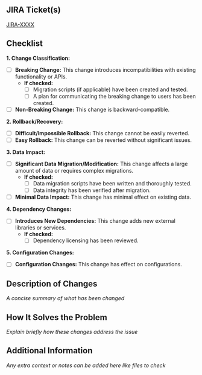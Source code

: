 <!--
  Please include:
  - JIRA ticket ID(s) (e.g., JIRA-1234)
  - A brief description of your changes
  - How these changes solve the problem

  Note: Manual testing steps are not required.
-->

## JIRA Ticket(s)
[JIRA-XXXX](https://your-jira-instance/browse/JIRA-XXXX)

## Checklist
<!-- 
  to make the checkbox checked add x between the [].
  Leave the sections that has not been affected empty.
-->
**1. Change Classification:**

* [ ] **Breaking Change:** This change introduces incompatibilities with existing functionality or APIs.
    * **If checked:**
        * [ ] Migration scripts (if applicable) have been created and tested.
        * [ ] A plan for communicating the breaking change to users has been created.
* [ ] **Non-Breaking Change:** This change is backward-compatible.

**2. Rollback/Recovery:**

* [ ] **Difficult/Impossible Rollback:** This change cannot be easily reverted.
* [ ] **Easy Rollback:** This change can be reverted without significant issues.

**3. Data Impact:**

* [ ] **Significant Data Migration/Modification:** This change affects a large amount of data or requires complex migrations.
    * **If checked:**
        * [ ] Data migration scripts have been written and thoroughly tested.
        * [ ] Data integrity has been verified after migration.
* [ ] **Minimal Data Impact:** This change has minimal effect on existing data.

**4. Dependency Changes:**

* [ ] **Introduces New Dependencies:** This change adds new external libraries or services.
    * **If checked:**
        * [ ] Dependency licensing has been reviewed.

**5. Configuration Changes:**

* [ ] **Configuration Changes:** This change has effect on configurations.

## Description of Changes
_A concise summary of what has been changed_

## How It Solves the Problem  
_Explain briefly how these changes address the issue_

## Additional Information
_Any extra context or notes can be added here like files to check_
